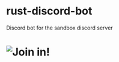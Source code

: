 # rust-discord-bot
Discord bot for the sandbox discord server

# ![Join in!](https://discord.gg/6rPeTQtysc)
